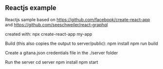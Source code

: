 ## Reactjs example

Reactjs sample based on https://github.com/facebook/create-react-app
and https://github.com/seeschweiler/react-graphql

created with:
    npx create-react-app my-app

Build (this also copies the output to server/public):
    npm install
    npm run build

Create a gitana.json credentials file in the ./server folder

Run the server
    cd server
    npm install
    npm start
